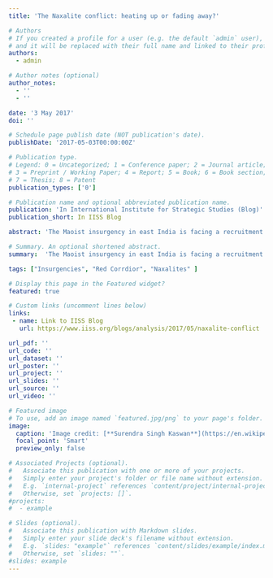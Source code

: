 ```yaml
---
title: 'The Naxalite conflict: heating up or fading away?'

# Authors
# If you created a profile for a user (e.g. the default `admin` user), write the username (folder name) here
# and it will be replaced with their full name and linked to their profile.
authors:
  - admin

# Author notes (optional)
author_notes:
  - ''
  - ''

date: '3 May 2017'
doi: ''

# Schedule page publish date (NOT publication's date).
publishDate: '2017-05-03T00:00:00Z'

# Publication type.
# Legend: 0 = Uncategorized; 1 = Conference paper; 2 = Journal article;
# 3 = Preprint / Working Paper; 4 = Report; 5 = Book; 6 = Book section;
# 7 = Thesis; 8 = Patent
publication_types: ['0']

# Publication name and optional abbreviated publication name.
publication: 'In International Institute for Strategic Studies (Blog)' 
publication_short: In IISS Blog

abstract: 'The Maoist insurgency in east India is facing a recruitment crisis and increasing numbers of fatalities and surrenders – but its decline is not inevitable.'

# Summary. An optional shortened abstract.
summary:  'The Maoist insurgency in east India is facing a recruitment crisis and increasing numbers of fatalities and surrenders – but its decline is not inevitable.'  

tags: ["Insurgencies", "Red Corrdior", "Naxalites" ]

# Display this page in the Featured widget?
featured: true

# Custom links (uncomment lines below)
links:
 - name: Link to IISS Blog
   url: https://www.iiss.org/blogs/analysis/2017/05/naxalite-conflict

url_pdf: ''
url_code: ''
url_dataset: ''
url_poster: ''
url_project: ''
url_slides: ''
url_source: ''
url_video: ''

# Featured image
# To use, add an image named `featured.jpg/png` to your page's folder.
image:
  caption: 'Image credit: [**Surendra Singh Kaswan**](https://en.wikipedia.org/wiki/Indian_Armed_Forces#/media/File:A_Senior_CoBRA_Force_Officer.jpg)'
  focal_point: 'Smart'
  preview_only: false

# Associated Projects (optional).
#   Associate this publication with one or more of your projects.
#   Simply enter your project's folder or file name without extension.
#   E.g. `internal-project` references `content/project/internal-project/index.md`.
#   Otherwise, set `projects: []`.
#projects:
#  - example

# Slides (optional).
#   Associate this publication with Markdown slides.
#   Simply enter your slide deck's filename without extension.
#   E.g. `slides: "example"` references `content/slides/example/index.md`.
#   Otherwise, set `slides: ""`.
#slides: example
---
```

